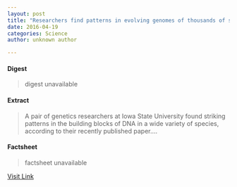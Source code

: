 ```yaml
---
layout: post
title: "Researchers find patterns in evolving genomes of thousands of species"
date: 2016-04-19
categories: Science
author: unknown author

---
```



#### Digest
>digest unavailable

#### Extract
>A pair of genetics researchers at Iowa State University found striking patterns in the building blocks of DNA in a wide variety of species, according to their recently published paper....

#### Factsheet
>factsheet unavailable

[Visit Link](http://phys.org/news346660130.html)


